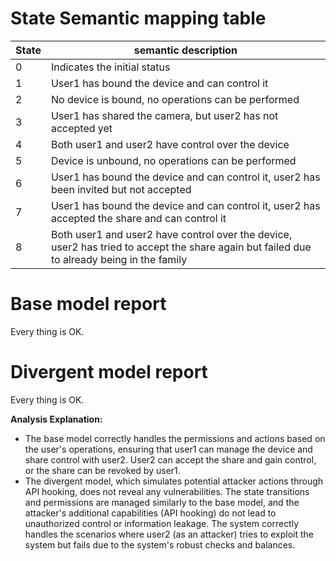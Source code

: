 # State Semantic mapping table
|State | semantic description|
|-----|---------|
|0 | Indicates the initial status|
|1 | User1 has bound the device and can control it|
|2 | No device is bound, no operations can be performed|
|3 | User1 has shared the camera, but user2 has not accepted yet|
|4 | Both user1 and user2 have control over the device|
|5 | Device is unbound, no operations can be performed|
|6 | User1 has bound the device and can control it, user2 has been invited but not accepted|
|7 | User1 has bound the device and can control it, user2 has accepted the share and can control it|
|8 | Both user1 and user2 have control over the device, user2 has tried to accept the share again but failed due to already being in the family|

# Base model report
Every thing is OK.

# Divergent model report
Every thing is OK.

**Analysis Explanation:**
- The base model correctly handles the permissions and actions based on the user's operations, ensuring that user1 can manage the device and share control with user2. User2 can accept the share and gain control, or the share can be revoked by user1.
- The divergent model, which simulates potential attacker actions through API hooking, does not reveal any vulnerabilities. The state transitions and permissions are managed similarly to the base model, and the attacker's additional capabilities (API hooking) do not lead to unauthorized control or information leakage. The system correctly handles the scenarios where user2 (as an attacker) tries to exploit the system but fails due to the system's robust checks and balances.